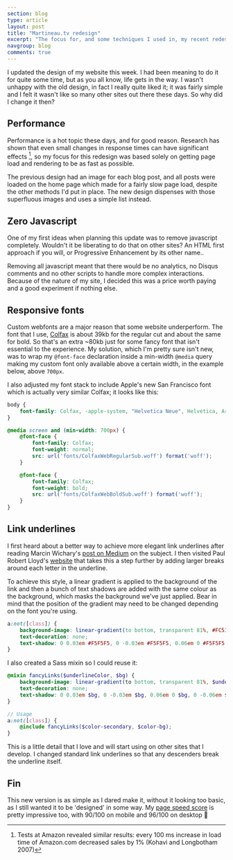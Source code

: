 ```yaml
---
section: blog
type: article
layout: post
title: "Martineau.tv redesign"
excerpt: "The focus for, and some techniques I used in, my recent redesign"
navgroup: blog
comments: true
---
```

I updated the design of my website this week. I had been meaning to do it for quite some time, but as you all know, life gets in the way. I wasn't unhappy with the old design, in fact I really quite liked it; it was fairly simple and I felt it wasn't like so many other sites out there these days. So why did I change it then?

## Performance
Performance is a hot topic these days, and for good reason. Research has shown that even small changes in response times can have significant effects [^1], so my focus for this redesign was based solely on getting page load and rendering to be as fast as possible.

The previous design had an image for each blog post, and all posts were loaded on the home page which made for a fairly slow page load, despite the other methods I'd put in place. The new design dispenses with those superfluous images and uses a simple list instead.

## Zero Javascript
One of my first ideas when planning this update was to remove javascript completely. Wouldn't it be liberating to do that on other sites? An HTML first approach if you will, or Progressive Enhancement by its other name..

Removing all javascript meant that there would be no analytics, no Disqus comments and no other scripts to handle more complex interactions. Because of the nature of my site, I decided this was a price worth paying and a good experiment if nothing else.

## Responsive fonts
Custom webfonts are a major reason that some website underperform. The font that I use, [Colfax](https://processtypefoundry.com/fonts/colfax/) is about 39kb for the regular cut and about the same for bold. So that's an extra ~80kb just for some fancy font that isn't essential to the experience. My solution, which I'm pretty sure isn't new, was to wrap my `@font-face` declaration inside a min-width `@media` query making my custom font only available above a certain width, in the example below, above `700px`.

I also adjusted my font stack to include Apple's new San Francisco font which is actually very similar Colfax; it looks like this:

```css
body {
	font-family: Colfax, -apple-system, "Helvetica Neue", Helvetica, Arial, sans-serif;
}
```

```css
@media screen and (min-width: 700px) {
	@font-face {
		font-family: Colfax;
		font-weight: normal;
		src: url('fonts/ColfaxWebRegularSub.woff') format('woff');
	}

	@font-face {
		font-family: Colfax;
		font-weight: bold;
		src: url('fonts/ColfaxWebBoldSub.woff') format('woff');
	}
}
```

## Link underlines
I first heard about a better way to achieve more elegant link underlines after reading Marcin Wichary's [post on Medium](https://medium.com/designing-medium/crafting-link-underlines-on-medium-7c03a9274f9#.sigdjkj11) on the subject. I then visited Paul Robert Lloyd's [website](https://paulrobertlloyd.com/) that takes this a step further by adding larger breaks around each letter in the underline.

To achieve this style, a linear gradient is applied to the background of the link and then a bunch of text shadows are added with the same colour as the background, which masks the background we've just applied. Bear in mind that the position of the gradient may need to be changed depending on the font you're using.

```css
a:not([class]) {
	background-image: linear-gradient(to bottom, transparent 81%, #FC5185 81%, #FC5185 85.5%, transparent 85.5%);
	text-decoration: none;
	text-shadow: 0 0.03em #F5F5F5, 0 -0.03em #F5F5F5, 0.06em 0 #F5F5F5, 0 -0.06em #F5F5F5, 0.03em 0 #F5F5F5, -0.03em 0 #F5F5F5, 0.06em 0 #F5F5F5, -0.06em 0 #F5F5F5, 0.09em 0 #F5F5F5, -0.09em 0 #F5F5F5, 0.12em 0 #F5F5F5, -0.12em 0 #F5F5F5, 0.15em 0 #F5F5F5, -0.15em 0 #F5F5F5;
}
```

I also created a Sass mixin so I could reuse it:

```scss
@mixin fancyLinks($underlineColor, $bg) {
	background-image: linear-gradient(to bottom, transparent 81%, $underlineColor 81%, $underlineColor 85.5%, transparent 85.5%);
	text-decoration: none;
	text-shadow: 0 0.03em $bg, 0 -0.03em $bg, 0.06em 0 $bg, 0 -0.06em $bg, 0.03em 0 $bg, -0.03em 0 $bg, 0.06em 0 $bg, -0.06em 0 $bg, 0.09em 0 $bg, -0.09em 0 $bg, 0.12em 0 $bg, -0.12em 0 $bg, 0.15em 0 $bg, -0.15em 0 $bg;
}

// Usage
a:not([class]) {
	@include fancyLinks($color-secondary, $color-bg);
}
```

This is a little detail that I love and will start using on other sites that I develop. I changed standard link underlines so that any descenders break the underline itself.

## Fin
This new version is as simple as I dared make it, without it looking too basic, as I still wanted it to be 'designed' in some way. My [page speed score](https://developers.google.com/speed/pagespeed/insights/?url=martineau.tv&tab=desktop) is pretty impressive too, with 90/100 on mobile and 96/100 on desktop 🎉

[^1]: Tests at Amazon revealed similar results: every 100 ms increase in load time of Amazon.com decreased sales by 1% (Kohavi and Longbotham 2007)
